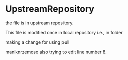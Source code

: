 # UpstreamRepository
the file is in upstream repository.

This file is modified once in local repository i.e., in folder

making a change for using pull

maniknrzemoso also trying to edit line number 8.

